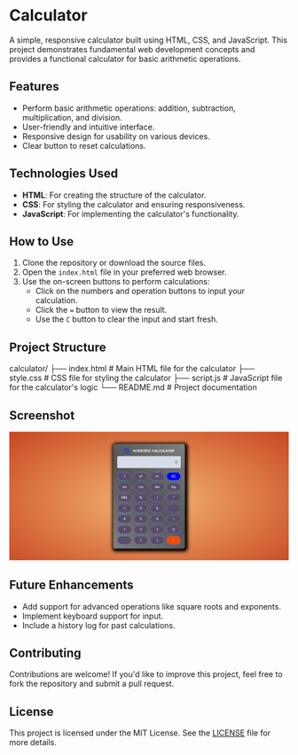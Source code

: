 # Calculator

A simple, responsive calculator built using HTML, CSS, and JavaScript. This project demonstrates fundamental web development concepts and provides a functional calculator for basic arithmetic operations.

## Features

- Perform basic arithmetic operations: addition, subtraction, multiplication, and division.
- User-friendly and intuitive interface.
- Responsive design for usability on various devices.
- Clear button to reset calculations.

## Technologies Used

- **HTML**: For creating the structure of the calculator.
- **CSS**: For styling the calculator and ensuring responsiveness.
- **JavaScript**: For implementing the calculator's functionality.

## How to Use

1. Clone the repository or download the source files.
2. Open the `index.html` file in your preferred web browser.
3. Use the on-screen buttons to perform calculations:
   - Click on the numbers and operation buttons to input your calculation.
   - Click the `=` button to view the result.
   - Use the `C` button to clear the input and start fresh.

## Project Structure
calculator/ 
├── index.html # Main HTML file for the calculator 
├── style.css # CSS file for styling the calculator 
├── script.js # JavaScript file for the calculator's logic 
└── README.md # Project documentation

## Screenshot

![Calculator Screenshot](screenshot.png)

## Future Enhancements

- Add support for advanced operations like square roots and exponents.
- Implement keyboard support for input.
- Include a history log for past calculations.

## Contributing

Contributions are welcome! If you'd like to improve this project, feel free to fork the repository and submit a pull request.

## License

This project is licensed under the MIT License. See the [LICENSE](LICENSE) file for more details.
